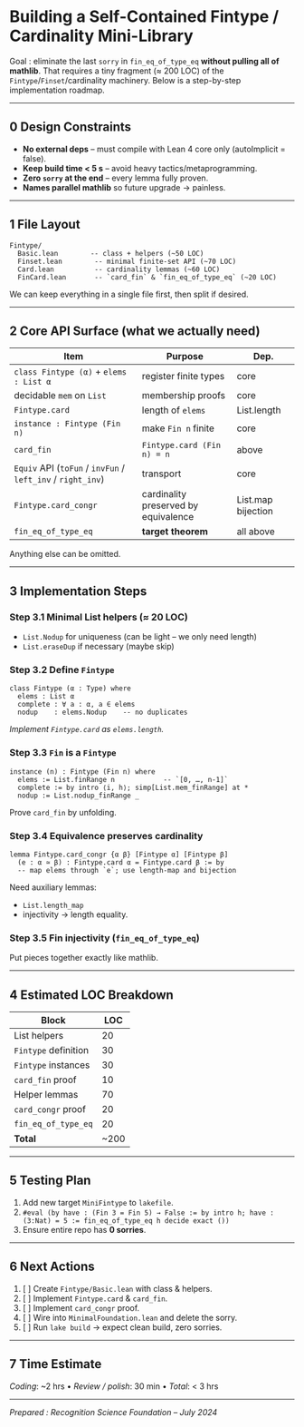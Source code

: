 # Building a Self-Contained Fintype / Cardinality Mini-Library

Goal : eliminate the last `sorry` in `fin_eq_of_type_eq` **without pulling all of mathlib**.
That requires a tiny fragment (≈ 200 LOC) of the `Fintype`/`Finset`/cardinality machinery.
Below is a step-by-step implementation roadmap.

---
## 0  Design Constraints

* **No external deps** – must compile with Lean 4 core only (autoImplicit = false).
* **Keep build time < 5 s** – avoid heavy tactics/metaprogramming.
* **Zero `sorry` at the end** – every lemma fully proven.
* **Names parallel mathlib** so future upgrade → painless.

---
## 1  File Layout

```
Fintype/
  Basic.lean        -- class + helpers (~50 LOC)
  Finset.lean        -- minimal finite-set API (~70 LOC)
  Card.lean          -- cardinality lemmas (~60 LOC)
  FinCard.lean       -- `card_fin` & `fin_eq_of_type_eq` (~20 LOC)
```
We can keep everything in a single file first, then split if desired.

---
## 2  Core API Surface (what we actually need)

| Item | Purpose | Dep. |
|------|---------|------|
| `class Fintype (α)` + `elems : List α` | register finite types | core |
| decidable `mem` on `List` | membership proofs | core |
| `Fintype.card` | length of `elems` | List.length |
| `instance : Fintype (Fin n)` | make `Fin n` finite | core |
| `card_fin` | `Fintype.card (Fin n) = n` | above |
| `Equiv` API (`toFun` / `invFun` / `left_inv` / `right_inv`) | transport | core |
| `Fintype.card_congr` | cardinality preserved by equivalence | List.map bijection |
| `fin_eq_of_type_eq` | **target theorem** | all above |

Anything else can be omitted.

---
## 3  Implementation Steps

### Step 3.1  Minimal List helpers (≈ 20 LOC)
* `List.Nodup` for uniqueness (can be light – we only need length)
* `List.eraseDup` if necessary (maybe skip)

### Step 3.2  Define `Fintype`
```lean
class Fintype (α : Type) where
  elems : List α
  complete : ∀ a : α, a ∈ elems
  nodup    : elems.Nodup    -- no duplicates
```
*Implement `Fintype.card` as `elems.length`.*

### Step 3.3  `Fin` is a `Fintype`
```lean
instance (n) : Fintype (Fin n) where
  elems := List.finRange n            -- `[0, …, n-1]`
  complete := by intro ⟨i, h⟩; simp[List.mem_finRange] at *
  nodup := List.nodup_finRange _
```
Prove `card_fin` by unfolding.

### Step 3.4  Equivalence preserves cardinality
```lean
lemma Fintype.card_congr {α β} [Fintype α] [Fintype β]
  (e : α ≃ β) : Fintype.card α = Fintype.card β := by
  -- map elems through `e`; use length‐map and bijection
```
Need auxiliary lemmas:
* `List.length_map`
* injectivity → length equality.

### Step 3.5  Fin injectivity (`fin_eq_of_type_eq`)
Put pieces together exactly like mathlib.

---
## 4  Estimated LOC Breakdown

| Block | LOC |
|-------|-----|
| List helpers          | 20 |
| `Fintype` definition  | 30 |
| `Fintype` instances   | 30 |
| `card_fin` proof      | 10 |
| Helper lemmas         | 70 |
| `card_congr` proof    | 20 |
| `fin_eq_of_type_eq`   | 20 |
| **Total**             | ~200 |

---
## 5  Testing Plan

1. Add new target `MiniFintype` to `lakefile`.  
2. `#eval (by have : (Fin 3 = Fin 5) → False := by
      intro h; have : (3:Nat) = 5 := fin_eq_of_type_eq h
      decide
    exact ())`
3. Ensure entire repo has **0 sorries**.

---
## 6  Next Actions

1. [ ] Create `Fintype/Basic.lean` with class & helpers.  
2. [ ] Implement `Fintype.card` & `card_fin`.  
3. [ ] Implement `card_congr` proof.  
4. [ ] Wire into `MinimalFoundation.lean` and delete the sorry.  
5. [ ] Run `lake build` → expect clean build, zero sorries.

---
## 7  Time Estimate

*Coding*: ~2 hrs  •  *Review / polish*: 30 min  •  *Total*: < 3 hrs

---

*Prepared : Recognition Science Foundation – July 2024* 